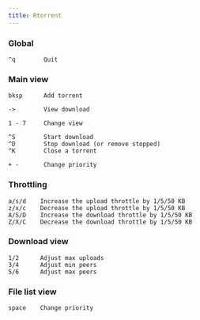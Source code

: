 ```yaml
---
title: Rtorrent
---
```


### Global

    ^q        Quit

### Main view

    bksp      Add torrent

    ->        View download

    1 - 7     Change view

    ^S        Start download
    ^D        Stop download (or remove stopped)
    ^K        Close a torrent

    + -       Change priority

### Throttling

    a/s/d    Increase the upload throttle by 1/5/50 KB
    z/x/c    Decrease the upload throttle by 1/5/50 KB
    A/S/D    Increase the download throttle by 1/5/50 KB
    Z/X/C    Decrease the download throttle by 1/5/50 KB

### Download view

    1/2      Adjust max uploads
    3/4      Adjust min peers
    5/6      Adjust max peers

### File list view

    space    Change priority
